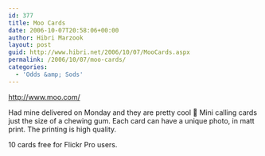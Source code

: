 ```yaml
---
id: 377
title: Moo Cards
date: 2006-10-07T20:58:06+00:00
author: Hibri Marzook
layout: post
guid: http://www.hibri.net/2006/10/07/MooCards.aspx
permalink: /2006/10/07/moo-cards/
categories:
  - 'Odds &amp; Sods'
---
```

<http://www.moo.com/>

Had mine delivered on Monday and they are pretty cool 🙂&nbsp;Mini calling cards just the size of a chewing gum. Each card can have a unique photo, in matt print. The printing is high quality.

10 cards free for Flickr Pro users.